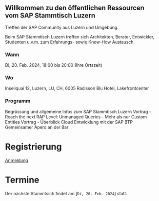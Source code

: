 ## Willkommen zu den öffentlichen Ressourcen vom SAP Stammtisch Luzern

Treffen der SAP Community aus Luzern und Umgebung.

Beim SAP Stammtisch Luzern treffen sich Architekten, Berater, Entwickler, Studenten u.v.m. zum Erfahrungs- sowie Know-How Austausch.

### Wann
Di, 20. Feb. 2024, 18:00 bis 20:00 (Ihre Ortszeit)

### Wo
Inseliquai 12, Luzern, LU, CH, 6005
Radisson Blu Hotel, Lakefrontcenter

### Programm
Begrüssung und allgemeine Infos zum SAP Stammtisch Luzern
Vortrag - Reach the next RAP Level: Unmanaged Queries - Mehr als nur Custom Entities
Vortrag - Überblick Cloud Entwicklung mit der SAP BTP
Gemeinsamer Apero an der Bar

# Registrierung
[Anmeldung](https://academy.pureconsulting.ch/events/sapstammtisch/)


# Termine
Der nächste Stammtsich findet am [`Di, 20. Feb. 2024`] statt.

